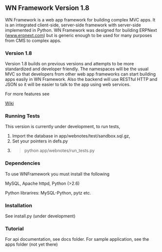## WN Framework Version 1.8

WN Framework is a web app framework for building complex MVC apps. It is an integrated client-side, server-side framework with server-side implemented in Python. WN Framework was designed for building
ERPNext (www.erpnext.com) but is generic enough to be used for many purposes from CMS to complex apps.

### Version 1.8

Version 1.8 builds on previous versions and attempts to be more standardized and developer friendly. The namespaces will be the usual MVC so that developers from other web app frameworks can start
building apps easily in WN Framework. Also the backend will use RESTful HTTP and JSON so it will be easier to talk to the app using web services.

For more features see

[Wiki](https://github.com/webnotes/wnframework/wiki/Version-1.8)

### Running Tests

This version is currently under development, to run tests, 
1. Import the database in app/webnotes/test/sandbox.sql.gz,
2. Set your pointers in defs.py
3. > python app/webnotes/run_tests.py

### Dependencies

To use WNFramework you must install the following

MySQL, Apache httpd, Python (>2.6)

Python librarires: MySQL-Python, pytz etc.

### Installation

See install.py (under development)

### Tutorial

For api documentation, see docs folder. For sample application, see the apps folder (not yet there)